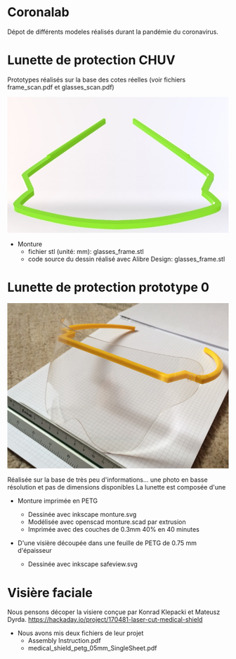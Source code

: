 # Coronalab

Dépot de différents modeles réalisés durant la pandémie du coronavirus.

# Lunette de protection CHUV
 
Prototypes réalisés sur la base des cotes réelles (voir fichiers frame_scan.pdf et glasses_scan.pdf)

![Frame](frame.jpg "Frame rendering")

- Monture
	- fichier stl (unité: mm): glasses_frame.stl
	- code source du dessin réalisé avec Alibre Design: glasses_frame.stl



# Lunette de protection prototype 0
![Lunette](https://github.com/FabLabChene20/fablabchene20.github.io/blob/master/images/Coronalab/front.JPG "Image Lunette")

Réalisée sur la base de très peu d'informations... une photo en basse résolution et pas de dimensions disponibles
La lunette est composée d'une 

 - Monture imprimée en PETG
	- Dessinée avec inkscape monture.svg
	- Modélisée avec openscad monture.scad par extrusion
	- Imprimée avec des couches de 0.3mm 40% en 40 minutes

- D'une visière découpée dans une feuille de PETG de 0.75 mm d'épaisseur
	- Dessinée avec inkscape safeview.svg
	

# Visière faciale

Nous pensons décoper la visiere conçue par Konrad Klepacki et Mateusz Dyrda.
https://hackaday.io/project/170481-laser-cut-medical-shield

- Nous avons mis deux fichiers de leur projet
	- Assembly Instruction.pdf
	- medical_shield_petg_05mm_SingleSheet.pdf
	


